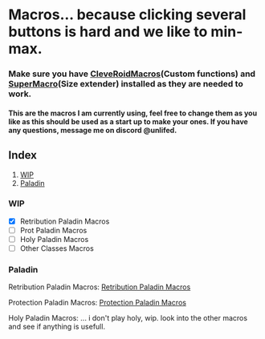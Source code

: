 # Macros... because clicking several buttons is hard and we like to min-max.
### Make sure you have [CleveRoidMacros](https://github.com/bhhandley/CleveRoidMacros)(Custom functions) and [SuperMacro](https://github.com/Monteo/SuperMacro)(Size extender) installed as they are needed to work.
#### This are the macros I am currently using, feel free to change them as you like as this should be used as a start up to make your ones. If you have any questions, message me on discord @unlifed.
## Index
1. [WIP](#wip)
2. [Paladin](#paladin)
 
### WIP
- [x] Retribution Paladin Macros
- [ ] Prot Paladin Macros
- [ ] Holy Paladin Macros
- [ ] Other Classes Macros  

### Paladin
Retribution Paladin Macros:
[Retribution Paladin Macros](https://github.com/Guilherme-r-Carvalho/Twow-Macros/blob/main/RetPaladinMacros.md)

Protection Paladin Macros:
[Protection Paladin Macros](https://github.com/Guilherme-r-Carvalho/Twow-Macros/blob/main/ProtPaladinMacros.md)

Holy Paladin Macros: 
 ... i don't play holy, wip. look into the other macros and see if anything is usefull.